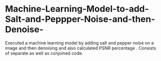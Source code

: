 # Machine-Learning-Model-to-add-Salt-and-Peppper-Noise-and-then-Denoise-
Executed  a machine learning model by adding salt and pepper noise on a image and then denoising and also calculated PSNR percentage . Consists of separate as well as conjoined code.
